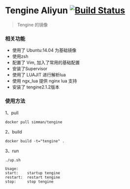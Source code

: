 # Tengine Aliyun [![Build Status](https://api.travis-ci.org/TouTooNet/Tengine.svg?branch=master)](https://travis-ci.org/TouTooNet/Tengine)

> Tengine 的镜像


### 相关功能
- 使用了 Ubuntu:14.04 为基础镜像
- 使用zsh
- 配置了 Vim, 加入了常用的基础配置
- 安装了Supervisor
- 使用了 LUAJIT 进行解析lua
- 使用 ngx_lua 提供 nginx lua 支持
- 安装了 tengine2.1.2版本

### 使用方法

1、pull 

```
docker pull simman/tengine
```

2、build

```
docker build -t="tengine" .
```

3、run

`./up.sh`

```
Usage:
start:    startup tengine
restart:  restart tengine
stop:     stop tengine
```
